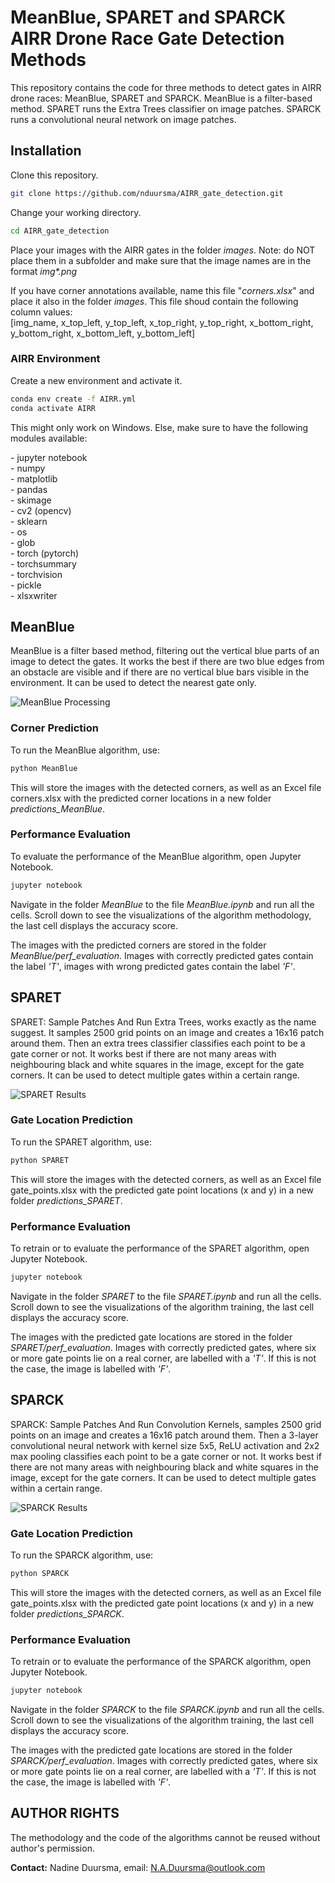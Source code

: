 # MeanBlue, SPARET and SPARCK AIRR Drone Race Gate Detection Methods

This repository contains the code for three methods to detect gates in AIRR drone races: MeanBlue, SPARET and SPARCK. MeanBlue is a filter-based method. SPARET runs the Extra Trees classifier on image patches. SPARCK runs a convolutional neural network on image patches.

## Installation

Clone this repository.
```bash
git clone https://github.com/nduursma/AIRR_gate_detection.git
```
Change your working directory.
```bash
cd AIRR_gate_detection
```

Place your images with the AIRR gates in the folder *images*. Note: do NOT place them in a subfolder and make sure that the image names are in the format *img\*.png* 

If you have corner annotations available, name this file "*corners.xlsx*" and place it also in the folder *images*. This file shoud contain the following column values: \
[img_name, x_top_left, y_top_left, x_top_right, y_top_right, x_bottom_right, y_bottom_right, x_bottom_left, y_bottom_left]

### AIRR Environment

Create a new environment and activate it.
```bash
conda env create -f AIRR.yml
conda activate AIRR
```
This might only work on Windows. Else, make sure to have the following modules available:

\- jupyter notebook\
\- numpy\
\- matplotlib\
\- pandas\
\- skimage\
\- cv2 (opencv)\
\- sklearn\
\- os\
\- glob\
\- torch (pytorch)\
\- torchsummary\
\- torchvision\
\- pickle \
\- xlsxwriter


## MeanBlue

MeanBlue is a filter based method, filtering out the vertical blue parts of an image to detect the gates. It works the best if there are two blue edges from an obstacle are visible and if there are no vertical blue bars visible in the environment. It can be used to detect the nearest gate only.

![MeanBlue Processing](https://github.com/nduursma/AIRR_gate_detection/blob/master/MeanBlue/fig.PNG)

### Corner Prediction
To run the MeanBlue algorithm, use: 
```bash
python MeanBlue
```

This will store the images with the detected corners, as well as an Excel file corners.xlsx with the predicted corner locations in a new folder *predictions_MeanBlue*. 


### Performance Evaluation
To evaluate the performance of the MeanBlue algorithm, open Jupyter Notebook.

```bash
jupyter notebook
```
Navigate in the folder *MeanBlue* to the file *MeanBlue.ipynb* and run all the cells. Scroll down to see the visualizations of the algorithm methodology, the last cell displays the accuracy score. 

The images with the predicted corners are stored in the folder *MeanBlue/perf_evaluation*. Images with correctly predicted gates contain the label *'T'*, images with wrong predicted gates contain the label *'F'*.

## SPARET
SPARET: Sample Patches And Run Extra Trees, works exactly as the name suggest. It samples 2500 grid points on an image and creates a 16x16 patch around them. Then an extra trees classifier classifies each point to be a gate corner or not. It works best if there are not many areas with neighbouring black and white squares in the image, except for the gate corners. It can be used to detect multiple gates within a certain range.

![SPARET Results](https://github.com/nduursma/AIRR_gate_detection/blob/master/SPARET/fig.jpg)

### Gate Location Prediction
To run the SPARET algorithm, use: 
```bash
python SPARET
```

This will store the images with the detected corners, as well as an Excel file gate_points.xlsx with the predicted gate point locations (x and y) in a new folder *predictions_SPARET*. 


### Performance Evaluation
To retrain or to evaluate the performance of the SPARET algorithm, open Jupyter Notebook.

```bash
jupyter notebook
```
Navigate in the folder *SPARET* to the file *SPARET.ipynb* and run all the cells. Scroll down to see the visualizations of the algorithm training, the last cell displays the accuracy score. 

The images with the predicted gate locations are stored in the folder *SPARET/perf_evaluation*. Images with correctly predicted gates, where six or more gate points lie on a real corner, are labelled with a *'T'*. If this is not the case, the image is labelled with *'F'*.


## SPARCK
SPARCK: Sample Patches And Run Convolution Kernels, samples 2500 grid points on an image and creates a 16x16 patch around them. Then a 3-layer convolutional neural network with kernel size 5x5, ReLU activation and 2x2 max pooling classifies each point to be a gate corner or not. It works best if there are not many areas with neighbouring black and white squares in the image, except for the gate corners. It can be used to detect multiple gates within a certain range.

![SPARCK Results](https://github.com/nduursma/AIRR_gate_detection/blob/master/SPARCK/fig.jpg)

### Gate Location Prediction
To run the SPARCK algorithm, use: 
```bash
python SPARCK
```

This will store the images with the detected corners, as well as an Excel file gate_points.xlsx with the predicted gate point locations (x and y) in a new folder *predictions_SPARCK*. 


### Performance Evaluation
To retrain or to evaluate the performance of the SPARCK algorithm, open Jupyter Notebook.

```bash
jupyter notebook
```
Navigate in the folder *SPARCK* to the file *SPARCK.ipynb* and run all the cells. Scroll down to see the visualizations of the algorithm training, the last cell displays the accuracy score. 

The images with the predicted gate locations are stored in the folder *SPARCK/perf_evaluation*. Images with correctly predicted gates, where six or more gate points lie on a real corner, are labelled with a *'T'*. If this is not the case, the image is labelled with *'F'*.

## AUTHOR RIGHTS
The methodology and the code of the algorithms cannot be reused without author's permission.

**Contact:** Nadine Duursma, email: N.A.Duursma@outlook.com

